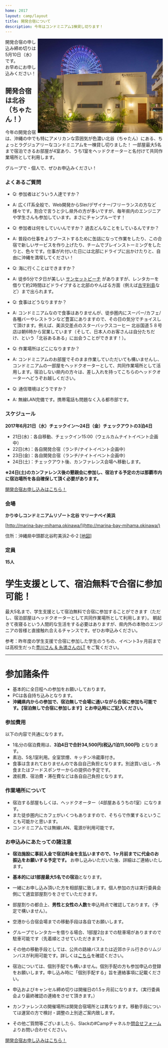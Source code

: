 ```yaml
---
home: 2017
layout: camp/layout
title: 開発合宿について
description: 今年はコンドミニアム1棟貸し切ります！
---
```


<p><img src="/img/2017/marina-bay-mihama.jpg" width="400" align="right" /></p>

<p id="entry-limit-camp">開発合宿の申し込み締め切りは 5月10日（水）です。<br>
お早めにお申し込みください！</p>

## 開発合宿は北谷（ちゃたん！）

今年の開発合宿は、沖縄の中でも特にアメリカンな雰囲気が色濃い北谷（ちゃたん）にある、ちょっとラグジュアリーなコンドミニアムを一棟貸し切りました！ 一部屋最大5名まで宿泊できるお部屋が4室あり、うち1室をヘッドクオーターと名付けて共同作業場所として利用します。

グループで・個人で、ぜひお申込みください！

### よくあるご質問

* Q: 参加者はどういう人達ですか？
* A: 広くIT系全般で、Web開発からSIer/デザイナー/フリーランスの方など様々です。割合で言うと少し県外の方が多いですが、毎年県内のエンジニアや学生さんも参加しています。まさにチャンプルーです！

* Q: 参加者は何をしていいんですか？ 過去どんなことをしているんですか？
* A: 普段の仕事をよりブーストするために缶詰になって作業をしたり、この合宿で新しいサービスを作り上げたり、チームでブレインストーミングをしたりと、色々です。仕事が片付いた日には北部にドライブに出かけたりと、自由に沖縄を満喫してください！

* Q: 海に行くことはできますか？
* A: 徒歩5分で夕日が美しい [サンセットビーチ](https://www.google.co.jp/search?q=北谷+サンセットビーチ&oq=北谷　サンセットビーチ) がありますが、レンタカーを借りて約2時間ほどドライブすると北部のやんばる方面（例えば[古宇利島](https://www.google.co.jp/search?q=%E5%8F%A4%E5%AE%87%E5%88%A9%E5%B3%B6%20%E3%83%93%E3%83%BC%E3%83%81)など）まで出られます。

* Q: 食事はどうなりますか？
* A: コンドミニアムなので食事はありませんが、徒歩圏内にスーパー/カフェ/各種バーやレストランなど豊富にありますので、その日の気分でチョイスして頂けます。例えば、美浜交差点のスターバックスコーヒー 北谷国道５８号店は朝6時から営業しています（そして、日本人のお客さんは自分たちだけ、という「北谷あるある」に出会うことができます！）。

* Q: 作業場所はどこになりますか？
* A: コンドミニアムのお部屋でそのまま作業していただいても構いませんし、コンドミニアムの一部屋をヘッドクオーターとして、共同作業場所として活用します。宿泊しない県内の方々は、差し入れを持ってこちらのヘッドクオーターへどうぞお越しください。

* Q: 通信環境はどうですか？
* A: 無線LAN完備です。携帯電話も問題なく入る都市部です。


### スケジュール

**2017年6月21日（水）チェックイン〜24日（金）チェックアウトの3泊4日**

* 21日(水)：各自移動、チェックイン15:00（ウェルカムナイトイベント企画中）
* 22日(木)：各自開発合宿（ランチ/ナイトイベント企画中）
* 23日(金)：各自開発合宿（ランチ/ナイトイベント企画中）
* 24日(土)：チェックアウト後、カンファレンス会場へ移動します。

**※24日(土)のカンファレンス後の懇親会に参加し、宿泊する予定の方は那覇市内に宿泊場所を各自確保して頂く必要があります。**

<p><a href="https://goo.gl/forms/9xkrLfvh7KjDSlt92" class="medium alert button" target="_blank">開発合宿お申し込みはこちら！</a></p>

### 会場

**かりゆしコンドミニアムリゾート北谷 マリーナベイ美浜**

[http://marina-bay-mihama.okinawa/](http://marina-bay-mihama.okinawa/)

住所：沖縄県中頭郡北谷町美浜2-6-2 [[地図](https://goo.gl/maps/2WosyADXw3r)]

### 定員

**15人**

# 学生支援として、宿泊無料で合宿に参加可能！

最大5名まで、学生支援として宿泊無料で合宿に参加することができます（ただし、宿泊部屋はヘッドクオーターとして共同作業場所として利用します）。
朝起きて夜寝るという人間的な生活をする必要はありますが、県内外の本物のエンジニアの皆様と直接触れ合えるチャンスです。ぜひお申込みください。

参考：昨年度の学生支援で合宿に参加した学生のうちの、イベント3ヶ月前までは高校生だった[豊川さん & 糸満さんのLT](https://t.co/6kUPgkCuUS) をご覧ください。

---

# 参加諸条件
* 基本的に全日程への参加をお願いしております。
* PCは各自持ち込みとなります。
* **沖縄県内からの参加で、宿泊無しで会場に通いながら合宿に参加も可能です。【宿泊無しで合宿に参加します】とお申込時にご記入ください。**

### 参加費用
以下の内容で共通になります。

* 1名分の宿泊費用は、**3泊4日で合計34,500円(税込/1泊11,500円)** となります。
* 素泊、5名1室利用。全室禁煙、キッチン冷蔵庫付き。
* 食事は含まれておりませんので各自自己負担となります。別途買い出し・外食またはフードスポンサーからの提供の予定です。
* 渡航費、宿泊費・滞在費などは各自自己負担となります。

### 作業場所について

* 宿泊する部屋もしくは、ヘッドクオーター（4部屋あるうちの1室）になります。
* また徒歩圏内にカフェがいくつもありますので、そちらで作業するということも可能かと思います。
* コンドミニアムでは無線LAN、電源が利用可能です。


### お申込みにあたっての諸注意

* **宿泊施設に事前入金で宿泊料金を支払いますので、1ヶ月前までに代金のお振込をお願いする予定です。** お申し込みいただいた後、詳細はご連絡いたします。
* **基本的には1部屋最大5名での宿泊**となります。
* 一緒にお申し込み頂いた方を相部屋に致します。個人参加の方は実行委員会側にて適宜部屋割りをさせていただきます。
* 部屋割りの都合上、**男性と女性の人数**を申込時点で確認しております。（予定で構いません）。
* 空港から合宿会場までの移動手段は各自でお願いします。
* グループでレンタカーを借りる場合、1部屋2台までの駐車場がありますので駐車可能です（先着順とさせていただきます）。
* その他の移動手段としては、公共の路線バスまたは近郊ホテル行きのリムジンバスが利用可能です。詳しくは[こちら](http://marina-bay-mihama.okinawa/access.html)を確認ください。
* 宿泊については、個別手配でも構いません。個別手配の方も参加申込の登録をお願いします。申し込み時に「個別手配する」旨を連絡事項に記載ください。
* 申込およびキャンセル締め切りは開催日の1.5ヶ月前になります。（実行委員会より最終確認の連絡をさせて頂きます。）
* カンファレンスの開催場所は開発合宿場所とは異なります。移動手段については運営の方で検討・調整の上別途ご案内致します。

* その他ご質問等ございましたら、Slackの#Campチャネルか[問合せフォーム](https://docs.google.com/forms/d/1MGJ4bVv8hpyXeLjvcGzZDpl838ZGHPA_plLqX_BJSbA/viewform)よりお問い合わせください。

<p><a href="https://goo.gl/forms/9xkrLfvh7KjDSlt92" class="medium alert button" target="_blank">開発合宿お申し込みはこちら！</a></p>
